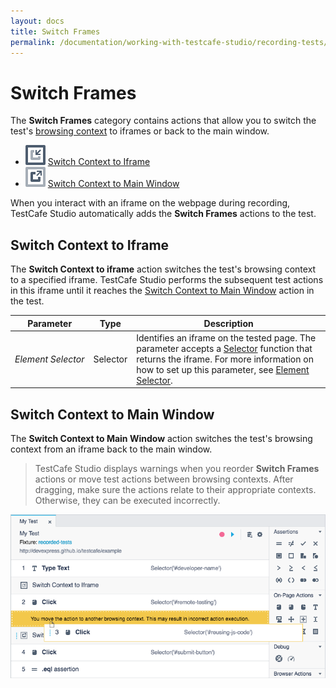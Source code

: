 ```yaml
---
layout: docs
title: Switch Frames
permalink: /documentation/working-with-testcafe-studio/recording-tests/test-actions/switch-frames.html
---
```

# Switch Frames

The **Switch Frames** category contains actions that allow you to switch the test's [browsing context](https://html.spec.whatwg.org/multipage/browsers.html#windows) to iframes or back to the main window.

* ![Action icon](../../../../images/actions/action-switch-to-iframe-icon.svg) [Switch Context to Iframe](#switch-context-to-iframe)
* ![Action icon](../../../../images/actions/action-switch-to-main-window-icon.svg) [Switch Context to Main Window](#switch-context-to-main-window)

When you interact with an iframe on the webpage during recording, TestCafe Studio automatically adds the **Switch Frames** actions to the test.

## Switch Context to Iframe

The **Switch Context to iframe** action switches the test's browsing context to a specified iframe. TestCafe Studio performs the subsequent test actions in this iframe until it reaches the [Switch Context to Main Window](#switch-context-to-main-window) action in the test.

Parameter | Type  | Description
--------- | ----- | -------------
*Element&nbsp;Selector* | Selector | Identifies an iframe on the tested page. The parameter accepts a [Selector](https://devexpress.github.io/testcafe/documentation/test-api/selecting-page-elements/selectors/) function that returns the iframe. For more information on how to set up this parameter, see [Element Selector](on-page-actions/action-parameters.md#element-selector).

## Switch Context to Main Window

The **Switch Context to Main Window** action switches the test's browsing context from an iframe back to the main window.

> TestCafe Studio displays warnings when you reorder **Switch Frames** actions or move test actions between browsing contexts. After dragging, make sure the actions relate to their appropriate contexts. Otherwise, they can be executed incorrectly.

![Action icon](../../../../images/working-with-testcafe-studio/reordering-switch-frames-actions.png)
